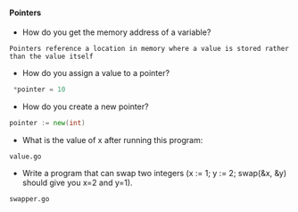 #### Pointers

- How do you get the memory address of a variable?
```
Pointers reference a location in memory where a value is stored rather than the value itself
```

- How do you assign a value to a pointer?
```go
 *pointer = 10
```

- How do you create a new pointer?
```go
pointer := new(int)
```

- What is the value of x after running this program:
```
value.go
```

- Write a program that can swap two integers (x := 1; y := 2; swap(&x, &y) should give you x=2 and y=1).
```
swapper.go
```
